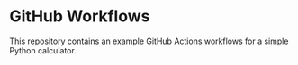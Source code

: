 # GitHub Workflows

This repository contains an example GitHub Actions workflows for a simple Python calculator.
